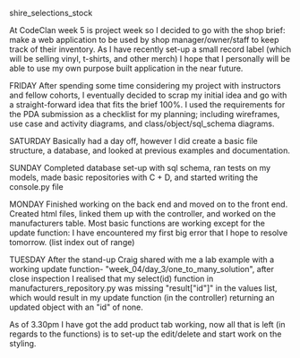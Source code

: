 shire_selections_stock

At CodeClan week 5 is project week so I decided to go with the shop brief: make a web application to be used by shop manager/owner/staff to keep track of their
inventory. As I have recently set-up a small record label (which will be selling vinyl, t-shirts, and other merch) I hope that I personally will be able to use
my own purpose built application in the near future.

FRIDAY
After spending some time considering my project with instructors and fellow cohorts, I eventually decided to scrap my initial idea and go with a straight-forward idea that fits the brief 100%. I used the requirements for the PDA submission as a checklist for my planning; including wireframes, use case and activity diagrams, and class/object/sql_schema diagrams.

SATURDAY
Basically had a day off, however I did create a basic file structure, a database, and looked at previous examples and documentation.

SUNDAY
Completed database set-up with sql schema, ran tests on my models, made basic repositories with C + D, and started writing the console.py file

MONDAY
Finished working on the back end and moved on to the front end. Created html files, linked them up with the controller, and worked on the manufacturers table. Most basic functions are working except for the update function: I have encountered my first big error that I hope to resolve tomorrow. (list index out of range)

TUESDAY
After the stand-up Craig shared with me a lab example with a working update function- "week_04/day_3/one_to_many_solution", after close inspection I realised that my select(id) function in manufacturers_repository.py was missing "result["id"]" in the values list, which would result in my update function (in the controller) returning an updated object with an "id" of none.

As of 3.30pm I have got the add product tab working, now all that is left (in regards to the functions) is to set-up the edit/delete and start work on the styling.